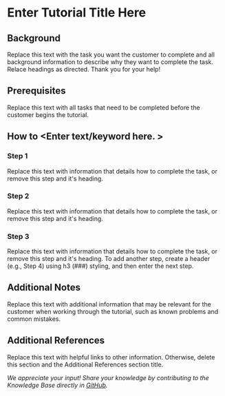 # Enter Tutorial Title Here

## Background

Replace this text with the task you want the customer to complete and all background information to describe why they want to complete the task. Relace headings as directed. Thank you for your help!

## Prerequisites

Replace this text with all tasks that need to be completed before the customer begins the tutorial.

## How to &lt;Enter text/keyword here. &gt;

### Step 1

Replace this text with information that details how to complete the task, or remove this step and it's heading.

### Step 2

Replace this text with information that details how to complete the task, or remove this step and it's heading.

### Step 3

Replace this text with information that details how to complete the task, or remove this step and it's heading. To add another step, create a header (e.g., Step 4) using h3 (###) styling, and then enter the next step.

## Additional Notes

Replace this text with additional information that may be relevant for the customer when working through the tutorial, such as known problems and common mistakes.

## Additional References

Replace this text with helpful links to other information. Otherwise, delete this section and the Additional References section title.

*We appreciate your input! Share your knowledge by contributing to the Knowledge Base directly in [GitHub](https://github.com/exasol/public-knowledgebase).*